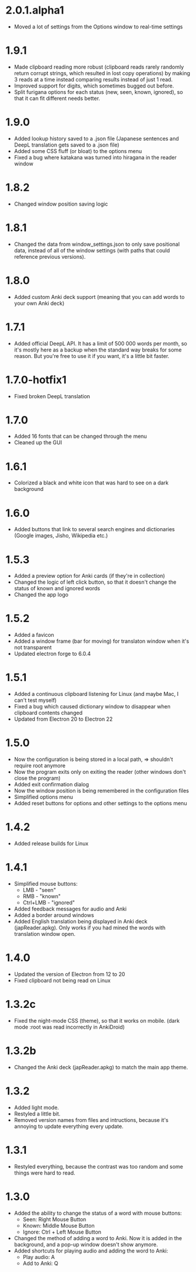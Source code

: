 # 2.0.1.alpha1
- Moved a lot of settings from the Options window to real-time settings

# 1.9.1
- Made clipboard reading more robust (clipboard reads rarely randomly return corrupt strings, which resulted in lost copy operations) by making 3 reads at a time instead comparing results instead of just 1 read.
- Improved support for digits, which sometimes bugged out before.
- Split furigana options for each status (new, seen, known, ignored), so that it can fit different needs better.

# 1.9.0
- Added lookup history saved to a .json file (Japanese sentences and DeepL translation gets saved to a .json file)
- Added some CSS fluff (or bloat) to the options menu
- Fixed a bug where katakana was turned into hiragana in the reader window

# 1.8.2
- Changed window position saving logic

# 1.8.1
- Changed the data from window_settings.json to only save positional data, instead of all of the window settings (with paths that could reference previous versions).

# 1.8.0
- Added custom Anki deck support (meaning that you can add words to your own Anki deck)

# 1.7.1
- Added official DeepL API. It has a limit of 500 000 words per month, so it's mostly here as a backup when the standard way breaks for some reason. But you're free to use it if you want, it's a little bit faster.

# 1.7.0-hotfix1
- Fixed broken DeepL translation

# 1.7.0
- Added 16 fonts that can be changed through the menu
- Cleaned up the GUI

# 1.6.1
- Colorized a black and white icon that was hard to see on a dark background

# 1.6.0
- Added buttons that link to several search engines and dictionaries (Google images, Jisho, Wikipedia etc.)

# 1.5.3
- Added a preview option for Anki cards (if they're in collection)
- Changed the logic of left click button, so that it doesn't change the status of known and ignored words
- Changed the app logo

# 1.5.2
- Added a favicon
- Added a window frame (bar for moving) for translaton window when it's not transparent
- Updated electron forge to 6.0.4

# 1.5.1
- Added a continuous clipboard listening for Linux (and maybe Mac, I can't test myself)
- Fixed a bug which caused dictionary window to disappear when clipboard contents changed
- Updated from Electron 20 to Electron 22

# 1.5.0
- Now the configuration is being stored in a local path, => shouldn't require root anymore
- Now the program exits only on exiting the reader (other windows don't close the program)
- Added exit confirmation dialog
- Now the window position is being remembered in the configuration files
- Simplified options menu
- Added reset buttons for options and other settings to the options menu

# 1.4.2
- Added release builds for Linux

# 1.4.1
- Simplified mouse buttons:
	* LMB - "seen"
	* RMB - "known"
	*	Ctrl+LMB - "ignored"
- Added feedback messages for audio and Anki
- Added a border around windows
- Added English translation being displayed in 
Anki deck (japReader.apkg). Only works if you
had mined the words with translation window open.

# 1.4.0
- Updated the version of Electron from 12 to 20
- Fixed clipboard not being read on Linux

# 1.3.2c
- Fixed the night-mode CSS (theme), so that it works on mobile.
	(dark mode :root was read incorrectly in AnkiDroid)

# 1.3.2b
- Changed the Anki deck (japReader.apkg) to match the main app theme.

# 1.3.2
- Added light mode.
- Restyled a little bit.
- Removed version names from files and intructions, 
    because it's annoying to update everything every update.

# 1.3.1
- Restyled everything, because the contrast was too random 
    and some things were hard to read.

# 1.3.0
- Added the ability to change the status of a word with mouse buttons:
    * Seen: Right Mouse Button
    * Known: Middle Mouse Button
    * Ignore: Ctrl + Left Mouse Button
- Changed the method of adding a word to Anki. 
Now it is added in the background, and a pop-up window doesn't show anymore.
- Added shortcuts for playing audio and adding the word to Anki:
    * Play audio: A
    * Add to Anki: Q